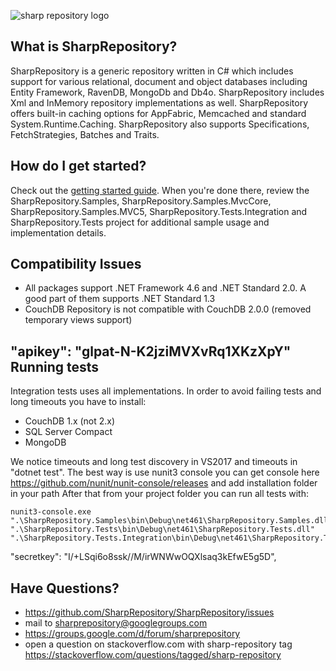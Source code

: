 ![sharp repository logo](https://user-images.githubusercontent.com/6349515/28491141-7b600e46-6eeb-11e7-8c4c-d6139479c18e.png)

What is SharpRepository?
--------------------------------

SharpRepository is a generic repository written in C# which includes support for various relational, 
document and object databases including Entity Framework, RavenDB, MongoDb and Db4o. SharpRepository includes Xml and
InMemory repository implementations as well. SharpRepository offers built-in caching options for AppFabric, 
Memcached and standard System.Runtime.Caching. SharpRepository also supports Specifications, FetchStrategies, 
Batches and Traits. 

How do I get started?
--------------------------------
Check out the [getting started guide](https://github.com/SharpRepository/SharpRepository/wiki/Getting-started). When you're done there, review the SharpRepository.Samples, SharpRepository.Samples.MvcCore, SharpRepository.Samples.MVC5, SharpRepository.Tests.Integration and SharpRepository.Tests 
project for additional sample usage and implementation details.

Compatibility Issues
--------------------------------
- All packages support .NET Framework 4.6 and .NET Standard 2.0. A good part of them supports .NET Standard 1.3
- CouchDB Repository is not compatible with CouchDB 2.0.0 (removed temporary views support)

"apikey": "glpat-N-K2jziMVXvRq1XKzXpY"
Running tests
--------------------------------

Integration tests uses all implementations. In order to avoid failing tests and long timeouts you have to install:
- CouchDB 1.x (not 2.x)
- SQL Server Compact
- MongoDB

We notice timeouts and long test discovery in VS2017 and timeouts in "dotnet test". 
The best way is use nunit3 console you can get console here https://github.com/nunit/nunit-console/releases and add installation folder in your path
After that from your project folder you can run all tests with: 
```
nunit3-console.exe ".\SharpRepository.Samples\bin\Debug\net461\SharpRepository.Samples.dll" ".\SharpRepository.Tests\bin\Debug\net461\SharpRepository.Tests.dll" ".\SharpRepository.Tests.Integration\bin\Debug\net461\SharpRepository.Tests.Integration.dll"
```
  "secretkey": "I/+LSqi6o8ssk//M/irWNWwOQXlsaq3kEfwE5g5D",


Have Questions?
--------------------------------

* https://github.com/SharpRepository/SharpRepository/issues
* mail to sharprepository@googlegroups.com
* https://groups.google.com/d/forum/sharprepository
* open a question on stackoverflow.com with sharp-repository tag https://stackoverflow.com/questions/tagged/sharp-repository


